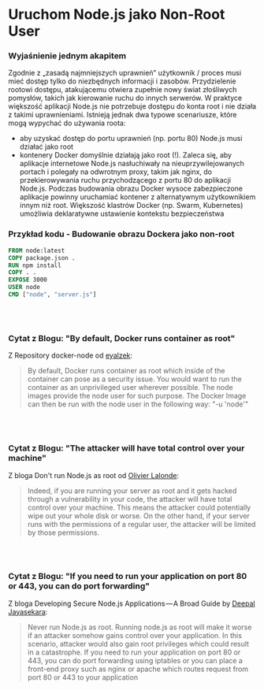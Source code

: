 # Uruchom Node.js jako Non-Root User

### Wyjaśnienie jednym akapitem

Zgodnie z „zasadą najmniejszych uprawnień” użytkownik / proces musi mieć dostęp tylko do niezbędnych informacji i zasobów. Przydzielenie rootowi dostępu, atakującemu otwiera zupełnie nowy świat złośliwych pomysłów, takich jak kierowanie ruchu do innych serwerów. W praktyce większość aplikacji Node.js nie potrzebuje dostępu do konta root i nie działa z takimi uprawnieniami. Istnieją jednak dwa typowe scenariusze, które mogą wypychać do używania roota:

- aby uzyskać dostęp do portu uprawnień (np. portu 80) Node.js musi działać jako root
- kontenery Docker domyślnie działają jako root (!). Zaleca się, aby aplikacje internetowe Node.js nasłuchiwały na nieuprzywilejowanych portach i polegały na odwrotnym proxy, takim jak nginx, do przekierowywania ruchu przychodzącego z portu 80 do aplikacji Node.js. Podczas budowania obrazu Docker wysoce zabezpieczone aplikacje powinny uruchamiać kontener z alternatywnym użytkownikiem innym niż root. Większość klastrów Docker (np. Swarm, Kubernetes) umożliwia deklaratywne ustawienie kontekstu bezpieczeństwa

### Przykład kodu - Budowanie obrazu Dockera jako non-root

```dockerfile
FROM node:latest
COPY package.json .
RUN npm install
COPY . .
EXPOSE 3000
USER node
CMD ["node", "server.js"]
```

<br/><br/>

### Cytat z Blogu: "By default, Docker runs container as root"

Z Repository docker-node od [eyalzek](https://github.com/nodejs/docker-node/blob/master/docs/BestPractices.md#non-root-user):
> By default, Docker runs container as root which inside of the container can pose as a security issue. You would want to run the container as an unprivileged user wherever possible. The node images provide the node user for such purpose. The Docker Image can then be run with the node user in the following way: "-u 'node'"

<br/><br/>

### Cytat z Blogu: "The attacker will have total control over your machine"

Z bloga Don't run Node.js as root od [Olivier Lalonde](http://syskall.com/dont-run-node-dot-js-as-root/):
> Indeed, if you are running your server as root and it gets hacked through a vulnerability in your code, the attacker will have total control over your machine. This means the attacker could potentially wipe out your whole disk or worse. On the other hand, if your server runs with the permissions of a regular user, the attacker will be limited by those permissions.

<br/><br/>

### Cytat z Blogu: "If you need to run your application on port 80 or 443, you can do port forwarding"

Z bloga Developing Secure Node.js Applications — A Broad Guide by [Deepal Jayasekara](https://jsblog.insiderattack.net/developing-secure-node-js-applications-a-broad-guide-286afdec69ce):
> Never run Node.js as root. Running node.js as root will make it worse if an attacker somehow gains control over your application. In this scenario, attacker would also gain root privileges which could result in a catastrophe. If you need to run your application on port 80 or 443, you can do port forwarding using iptables or you can place a front-end proxy such as nginx or apache which routes request from port 80 or 443 to your application
